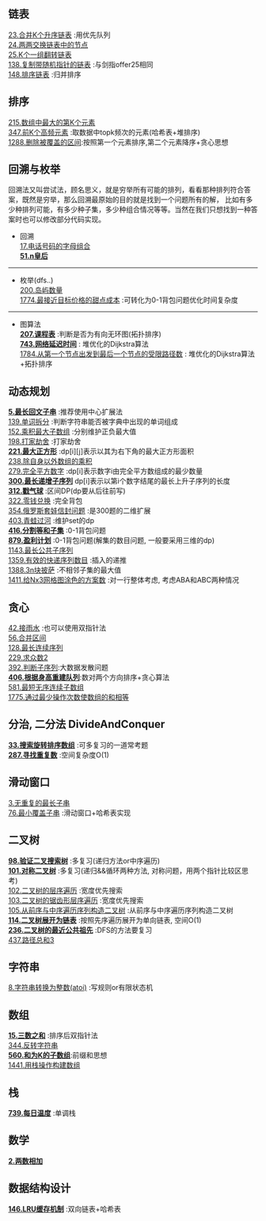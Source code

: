## 链表
[23.合并K个升序链表](LinkedList/LC0023.cpp) :用优先队列    
[24.两两交换链表中的节点](LinkedList/LC0024.cpp)  
[25.K个一组翻转链表](LinkedList/LC0025.cpp)  
[138.复制带随机指针的链表](LinkedList/LC0138.cpp) :与剑指offer25相同  
[148.排序链表](LinkedList/LC0148.cpp) :归并排序     
  
## 排序
[215.数组中最大的第K个元素](Sort/LC0215.cpp)    
[347.前K个高频元素](Sort/LC0347.cpp) :取数据中topk频次的元素(哈希表+堆排序)     
[1288.删除被覆盖的区间](Sort/LC1288.cpp):按照第一个元素排序,第二个元素降序+贪心思想      

## 回溯与枚举
回溯法又叫尝试法，顾名思义，就是穷举所有可能的排列，看看那种排列符合答案，既然是穷举，那么回溯最原始的目的就是找到一个问题所有的解，
比如有多少种排列可能，有多少种子集，多少种组合情况等等。当然在我们只想找到一种答案时也可以修改部分代码实现。  
* 回溯  
[17.电话号码的字母组合](BackTracking/LC0017.cpp)    
**[51.n皇后](BackTracking/LC0051.cpp)**  

---
* 枚举(dfs..)  
[200.岛屿数量](BackTracking/LC0200.cpp)  
[1774.最接近目标价格的甜点成本](BackTracking/LC1774.cpp)  :可转化为0-1背包问题优化时间复杂度
---
* 图算法  
**[207.课程表](BackTracking/LC0207.cpp)**  :判断是否为有向无环图(拓扑排序)  
**[743.网络延迟时间](BackTracking/LC0743.cpp)** : 堆优化的Dijkstra算法  
[1784.从第一个节点出发到最后一个节点的受限路径数](BackTracking/LC1786.cpp) : 堆优化的Dijkstra算法+拓扑排序  

## 动态规划
**[5.最长回文子串](DynamicPrograming/LC0005.cpp)** :推荐使用中心扩展法   
[139.单词拆分](DynamicPrograming/LC0139.cpp) :判断字符串能否被字典中出现的单词组成      
[152.乘积最大子数组](DynamicPrograming/LC0152.cpp) :分别维护正负最大值    
[198.打家劫舍](DynamicPrograming/LC0198.cpp) :打家劫舍  
**[221.最大正方形](DynamicPrograming/LC0221.cpp)** :dp[i][j]表示以其为右下角的最大正方形面积   
[238.除自身以外数组的乘积](DynamicPrograming/LC0238.cpp)  
[279.完全平方数字](DynamicPrograming/LC0279.cpp) :dp[i]表示数字i由完全平方数组成的最少数量    
**[300.最长递增子序列](DynamicPrograming/LC0300.cpp)**  dp[i]表示以第i个数字结尾的最长上升子序列的长度  
**[312.戳气球](DynamicPrograming/LC0312.cpp)** :区间DP(dp要从后往前写)  
[322.零钱兑换](DynamicPrograming/LC0322.cpp) :完全背包    
[354.俄罗斯套娃信封问题](DynamicPrograming/LC0354.cpp) :是300题的二维扩展  
[403.青蛙过河](DynamicPrograming/LC0403.cpp)  :维护set的dp  
**[416.分割等和子集](DynamicPrograming/LC0416.cpp)** :0-1背包问题  
**[879.盈利计划](DynamicPrograming/LC0879.cpp)** :0-1背包问题(解集的数目问题, 一般要采用三维的dp)  
[1143.最长公共子序列](DynamicPrograming/LC1143.cpp)  
[1359.有效的快递序列数目](DynamicPrograming/LC1359.cpp) :插入的递推  
[1388.3n块披萨](DynamicPrograming/LC1388.cpp)  :不相邻子集的最大值  
[1411.给Nx3网格图涂色的方案数](DynamicPrograming/LC1411.cpp) :对一行整体考虑, 考虑ABA和ABC两种情况  

## 贪心
[42.接雨水](Greedy/LC0042.cpp)  :也可以使用双指针法  
[56.合并区间](Greedy/LC0056.cpp)  
[128.最长连续序列](Greedy/LC0128.cpp)  
[229.求众数2](Greedy/LC0229.cpp)  
[392.判断子序列](Greedy/LC0392.cpp):大数据发散问题    
**[406.根据身高重建队列](Greedy/LC0406.cpp)**:数对两个方向排序+贪心算法    
[581.最短无序连续子数组](Greedy/LC0581.cpp)  
[1775.通过最少操作次数使数组的和相等](Greedy/LC1775.cpp)  

## 分治, 二分法 DivideAndConquer
**[33.搜索旋转排序数组](DivideAndConquer/LC0033.cpp)**  :可多复习的一道常考题  
**[287.寻找重复数](DivideAndConquer/LC0287.cpp)** :空间复杂度O(1)  

## 滑动窗口
[3.无重复的最长子串](SlidingWindow/LC0003.cpp)  
[76.最小覆盖子串](SlidingWindow/LC0076.cpp) :滑动窗口+哈希表实现    

## 二叉树
**[98.验证二叉搜索树](Tree/LC0098.cpp)** :多复习(递归方法or中序遍历)    
**[101.对称二叉树](Tree/LC0101.cpp)** :多复习(递归&&循环两种方法, 对称问题，用两个指针比较区思考)  
[102.二叉树的层序遍历](Tree/LC0102.cpp)  :宽度优先搜索  
[103.二叉树的锯齿形层序遍历](Tree/LC0103.cpp)  :宽度优先搜索  
[105.从前序与中序遍历序列构造二叉树](Tree/LC0105.cpp) :从前序与中序遍历序列构造二叉树  
**[114.二叉树展开为链表](Tree/LC0114.cpp)** :按照先序遍历展开为单向链表, 空间O(1)    
**[236.二叉树的最近公共祖先](Tree/LC0236.cpp)** :DFS的方法要复习  
[437.路径总和3](Tree/LC0437.cpp)  

## 字符串
[8.字符串转换为整数(atoi)](String/LC0008.cpp) :写规则or有限状态机

## 数组
**[15.三数之和](Array/LC0015.cpp)** :排序后双指针法  
[344.反转字符串](Array/LC0344.cpp)  
**[560.和为K的子数组](Array/LC0560.cpp)**:前缀和思想   
[1441.用栈操作构建数组](Array/LC1441.cpp)

## 栈
**[739.每日温度](Stack/LC0739.cpp)** :单调栈   

## 数学
**[2.两数相加](Math/LC0002.cpp)**  

## 数据结构设计
**[146.LRU缓存机制](Design/LC0146.cpp)** :双向链表+哈希表
